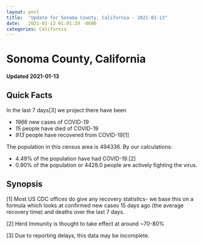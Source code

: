```yaml
---
layout: post
title:  "Update for Sonoma County, California - 2021-01-13"
date:   2021-01-13 01:01:29 -0600
categories: California
---
```


# Sonoma County, California
#### Updated 2021-01-13

## Quick Facts

In the last 7 days[3] we project there have been
- *1966* new cases of COVID-19
- *15* people have died of COVID-19
- *913* people have recovered from COVID-19[1]

The population in this census area is 494336. By our calculations:
- 4.49% of the population have had COVID-19.[2]
- 0.90% of the population or 4428.0 people are actively fighting the virus.

## Synopsis




[1] Most US CDC offices do give any recovery statistics- we base this on a formula which looks at confirmed new cases
15 days ago (the average recovery time) and deaths over the last 7 days.

[2] Herd Immunity is thought to take effect at around ~70-80%

[3] Due to reporting delays, this data may be incomplete.
 
    